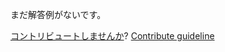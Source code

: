 
まだ解答例がないです。

[コントリビュートしませんか](https://github.com/BFEdev/BFE.dev-solutions/blob/main/quiz/reference-type_ja.md)?  [Contribute guideline](https://github.com/BFEdev/BFE.dev-solutions#how-to-contribute)
